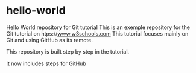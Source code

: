 # hello-world
Hello World repository for Git tutorial
This is an exemple repository for the Git tutorial on htps://www.w3schools.com
This tutorial focuses mainly on Git and using GitHub as its remote.

This repository is built step by step in the tutorial.

It now includes steps for GitHub
